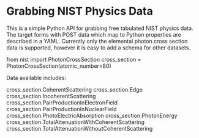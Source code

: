 Grabbing NIST Physics Data
==========================

This is a simple Python API for grabbing free tabulated NIST physics data. The target forms with POST data which map to Python properties are described in a YAML. Currently only the elemental photon cross section data is supported, however it is easy to add a schema for other datasets.

  from nist import PhotonCrossSection
  cross_section = PhotonCrossSection(atomic_number=80)
  
Data available includes:

  cross_section.CoherentScattering
  cross_section.Edge
  cross_section.IncoherentScattering
  cross_section.PairProductionInElectronField
  cross_section.PairProductionInNuclearField
  cross_section.PhotoElectricAbsorption
  cross_section.PhotonEnergy
  cross_section.TotalAttenuationWithCoherentScattering
  cross_section.TotalAttenuationWithoutCoherentScattering

